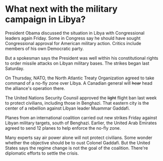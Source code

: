 # What next with the military campaign in Libya?

President Obama discussed the situation in Libya with Congressional leaders again Friday. Some in Congress say he should have sought Congressional approval for American military action. Critics include members of his own Democratic party.

But a spokesman says the President was well within his constitutional rights to order missile attacks on Libyan military bases. The strikes began last Saturday.

On Thursday, NATO, the North Atlantic Treaty Organization agreed to take command of a no-fly zone over Libya. A Canadian general will <s>hear</s> head the alliance's operation there.

The United Nations Security Counsil approved the <s>light</s> flight ban last week to protect civilians, including those in Benghazi. That eastern city is the center of a rebellion against Libyan leader Muammar Gaddafi.

Planes from an international coalition carried out new strikes Friday against Libyan military targets, south of Benghazi. Earlier, the United Arab Emirates agreed to send 12 planes to help enforce the no-fly zone.

Many experts say air power alone will not protect civilians. Some wonder whether the objective should be to oust Colonel Gaddafi. But the United States says the regime change is not the goal of the coalition. There're diplomatic efforts to settle the crisis.
